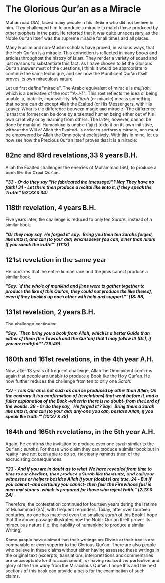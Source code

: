 The Glorious Qur’an as a Miracle
================================

Muhammad (SA), faced many people in his lifetime who did not believe in
him. They challenged him to produce a miracle to match those produced by
other prophets in the past. He retorted that it was quite unnecessary,
as the Noble Qur’an Itself was the supreme miracle for all times and all
places.

Many Muslim and non‑Muslim scholars have proved, in various ways, that
the Holy Qur’an is a miracle. This conviction is reflected in many books
and articles throughout the history of Islam. They render a variety of
sound and just reasons to substantiate this fact. As I have chosen to
let the Glorious Qur’an answer most of the questions, I think it would
be appro­priate to continue the same technique, and see how the
Munificent Qur’an Itself proves Its own miraculous nature.

Let us first define "miracle". The Arabic equivalent of miracle is
*mujizah,* which is a derivative of the root "’A‑J‑Z". This root
reflects the idea of being unable to, inability, impossibility.
*Mu’jizah* (or miracle) means something that no one can do except Allah
the Exalted (or His Messengers, with His Leave). What is the difference
between magic and miracle? The difference is that the former can be done
by a talented human being either out of his own creativity or by
learning from others. The latter, however, cannot be done by mankind.
Humankind is unable (‘ajiz) to do it on its own initiative, without the
Will of Allah the Exalted. In order to perform a miracle, one must be
empowered by Allah the Omnipotent exclusively. With this in mind, let us
now see how the Precious Qur’an Itself proves that It is a miracle:

82nd and 83rd revelations,33 9 years B.H.
-----------------------------------------

Allah the Exalted challenges the enemies of Muhammad (SA), to produce a
book like the Great Qur'an.

***"33 ‑ Or do they say "He fabricated the (message)"? Nay They have no
faith! 34 ‑ Let them then produce a recital like unto it, if they speak
the Truth!" (52:33 & 34)***

118th revelation, 4 years B.H.
------------------------------

Five years later, the challenge is reduced to only ten *Surahs,* instead
of a similar book.

***"Or they may say \`He forged it' say: \`Bring you then ten Surahs
forged, like unto it, and call (to your aid) whomsoever you can, other
than Allah! If you speak the truth!"' (11:13)***

121st revelation in the same year
---------------------------------

He confirms that the entire human race and the jimis cannot produce a
similar book.

***"Say: \`If the whole of mankind and jinns were to gather together to
produce the like of this Qur’an, they could not produce the like
thereof, even if they backed up each other with help and support."' (18:
88)***

131st revelation, 2 years B.H.
------------------------------

The challenge continues:

***"Say: \`Then bring you a book from Allah, which is a better Guide
than either of them (the Tawrah and the Qur’an) that 1 may follow it!
(Do), if you are truthful!"' (28:49)***

160th and 161st revelations, in the 4th year A.H.
-------------------------------------------------

Now, after 13 years of frequent challenge, Allah the Omnipotent confirms
again that people are unable to produce a Book like the Holy Qur'an. He
now further reduces the challenge from ten to only one *Sarah:*

***"37 ‑ This Qur an is not such as can be produced by other than Allah;
On the contrary it is a confirmation of (revelations) that went before
it, and a fuller explanation of the Book ‑wherein there is no doubt‑
from the Lord of the worlds. 38 ‑ Or do they say, \`He forged it'? Say:
\`Bring them a Sarah like unto it, and call (to your aid) any‑one you
can, besides Allah, if you speak the truth."' (10:37 & 38)***

164th and 165th revelations, in the 5th year A.H.
-------------------------------------------------

Again, He confirms the invitation to produce even one *surah* similar to
the Qur'anic *surahs.* For those who claim they can produce a similar
book but in reality have not been able to do so, He clearly reminds them
of the excruciating consequences:

***"23 ‑ And if you are in doubt as to what We have revealed from time
to time to our obedient, then produce a Surah like thereunto; and call
your witnesses or helpers besides Allah if your (doubts) are true. 24 ‑
But if you cannot ‑and certainly you cannot‑ then fear the Fire whose
fuel is men and stones ‑which is prepared for those who reject Faith."
(2:23 & 24)***

Therefore, the contestation continued for fourteen years during the
lifetime of Muhammad (SA), with frequent reminders. Today, after over
fourteen centuries, no one has matched even the smallest *surah* of this
Book. I hope that the above passage illustrates how the Noble Qur'an
Itself proves its miraculous nature (i.e. the inability of humankind to
produce a similar Writing).

Some people have claimed that their writings are Divine or their books
are comparable or even superior to the Glorious Qur'an. There are also
people who believe in these claims without either having assessed these
writings in the original text (excerpts, translations, interpretations
and commentaries are unacceptable for this assessment), or having
realised the perfection and glory of the true *wahy* from the Miraculous
Qur'an. I hope this and the next sections of this book can provide a
basis for the examination of such claims.


